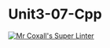 # Unit3-07-Cpp
[![Mr Coxall's Super Linter](https://github.com/ICS3U-C-Programming-HiabGm/Unit3-07-Cpp/workflows/Mr%20Coxall's%20Super%20Linter/badge.svg)](https://github.com/ICS3U-C-Programming-HiabGm/Unit3-07-Cpp/actions/) 
